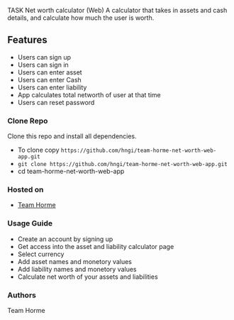 TASK
Net worth calculator (Web)
A calculator that takes in assets and cash details, and calculate how much the user is worth.

## Features
* Users can sign up
* Users can sign in
* Users can enter asset
* Users can enter Cash
* Users can enter liability
* App calculates total networth of user at that time
* Users can reset password



### Clone Repo
Clone this repo and install all dependencies.
* To clone copy ```https://github.com/hngi/team-horme-net-worth-web-app.git```
* ```git clone https://github.com/hngi/team-horme-net-worth-web-app.git```
* cd team-horme-net-worth-web-app
  

### Hosted on
* [Team Horme](http://hngteamhorme.diaticine.com/index.php)


### Usage Guide
* Create an account by signing up
* Get access into the asset and liability calculator page
* Select currency
* Add asset names and monetory values
* Add liability names and monetory values
* Calculate net worth of your assets and liabilities


### Authors 
Team Horme
